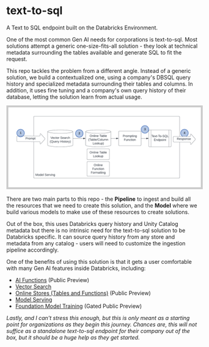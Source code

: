 # text-to-sql
A Text to SQL endpoint built on the Databricks Environment.

One of the most common Gen AI needs for corporations is text-to-sql. Most solutions attempt a generic one-size-fits-all solution - they look at technical metadata surrounding the tables available and generate SQL to fit the request. 

This repo tackles the problem from a different angle. Instead of a generic solution, we build a contextualized one, using a company's DBSQL query history and specialized metadata surrounding their tables and columns. In addition, it uses fine tuning and a company's own query history of their database, letting the solution learn from actual usage.

<img src="https://github.com/rmosleydb/text-to-sql/blob/main/_resources/T2S_SimpleRag.png?raw=true" width="800" style='border:5px solid #ccc'>

There are two main parts to this repo - the **Pipeline** to ingest and build all the resources that we need to create this solution, and the **Model** where we build various models to make use of these resources to create solutions. 

Out of the box, this uses Databricks query history and Unity Catalog metadata but there is no intrinsic need for the text-to-sql solution to be Databricks specific. It can source query history from any store and metadata from any catalog - users will need to customize the ingestion pipeline accordingly.

One of the benefits of using this solution is that it gets a user comfortable with many Gen AI features inside Databricks, including:
- [AI Functions](https://docs.databricks.com/en/large-language-models/ai-functions.html) (Public Preview)
- [Vector Search](https://www.databricks.com/product/machine-learning/vector-search)
- [Online Stores (Tables and Functions)](https://docs.databricks.com/en/machine-learning/feature-store/online-tables.html) (Public Preview)
- [Model Serving](https://www.databricks.com/product/model-serving)
- [Foundation Model Training](https://docs.databricks.com/en/large-language-models/foundation-model-training/index.html) (Gated Public Preview)

*Lastly, and I can't stress this enough, but this is only meant as a starting point for organizations as they begin this journey. Chances are, this will not suffice as a standalone text-to-sql endpoint for their company out of the box, but it should be a huge help as they get started.*

